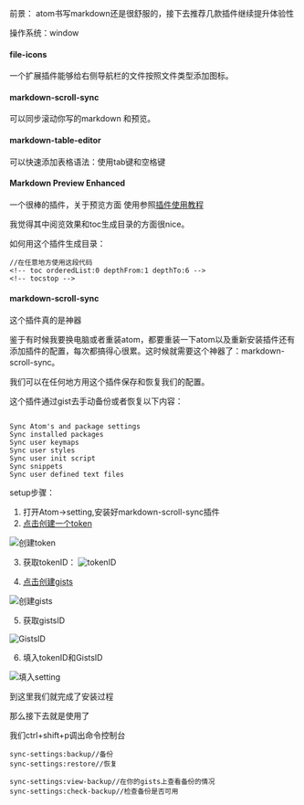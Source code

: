 前景： atom书写markdown还是很舒服的，接下去推荐几款插件继续提升体验性

操作系统：window

#### file-icons
一个扩展插件能够给右侧导航栏的文件按照文件类型添加图标。

#### markdown-scroll-sync
可以同步滚动你写的markdown 和预览。

#### markdown-table-editor

可以快速添加表格语法：使用tab键和空格键

#### Markdown Preview Enhanced

一个很棒的插件，关于预览方面
使用参照[插件使用教程
](https://atom.io/packages/markdown-preview-enhanced)

我觉得其中阅览效果和toc生成目录的方面很nice。


如何用这个插件生成目录：
```
//在任意地方使用这段代码
<!-- toc orderedList:0 depthFrom:1 depthTo:6 -->
<!-- tocstop -->
```

####  markdown-scroll-sync

这个插件真的是神器

鉴于有时候我要换电脑或者重装atom，都要重装一下atom以及重新安装插件还有添加插件的配置，每次都搞得心很累。这时候就需要这个神器了：markdown-scroll-sync。

我们可以在任何地方用这个插件保存和恢复我们的配置。

这个插件通过gist去手动备份或者恢复以下内容：
```

Sync Atom's and package settings
Sync installed packages
Sync user keymaps
Sync user styles
Sync user init script
Sync snippets
Sync user defined text files
```


setup步骤：

1. 打开Atom->setting,安装好markdown-scroll-sync插件
2. [点击创建一个token](https://github.com/settings/tokens/new)

![创建token](http://oi2e3199v.bkt.clouddn.com/bfd84693d4c4e4c7e0a5ecdd27e75a92.png?imageView2/2/w/700/h/500)

3. 获取tokenID：
![tokenID](http://oi2e3199v.bkt.clouddn.com/2c129e4df211cb9e5a430b419b04b410.png?imageView2/2/w/700/h/500)

4. [点击创建gists](https://gist.github.com/)

![创建gists](http://oi2e3199v.bkt.clouddn.com/2cded0f913d2888f3dbf843b2ed4d295.png?imageView2/2/w/700/h/500)

5. 获取gistsID

![GistsID](http://oi2e3199v.bkt.clouddn.com/0d92c2168807449d762893cfb3feffe2.png?imageView2/2/w/700/h/500)

6. 填入tokenID和GistsID

![填入setting](http://oi2e3199v.bkt.clouddn.com/84051b3bcc59b544cbdeb6b449caa728.png?imageView2/2/w/700/h/500)


到这里我们就完成了安装过程

那么接下去就是使用了

我们ctrl+shift+p调出命令控制台

```
sync-settings:backup//备份
sync-settings:restore//恢复

sync-settings:view-backup//在你的gists上查看备份的情况
sync-settings:check-backup//检查备份是否可用

```
